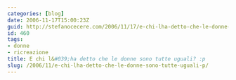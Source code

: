 ```yaml
---
categories: [blog]
date: 2006-11-17T15:00:23Z
guid: http://stefanocecere.com/2006/11/17/e-chi-lha-detto-che-le-donne-sono-tutte-uguali-p/
id: 460
tags:
- donne
- ricreazione
title: E chi l&#039;ha detto che le donne sono tutte uguali? :p
slug: /2006/11/e-chi-lha-detto-che-le-donne-sono-tutte-uguali-p/
---
```


<div>
</div>
